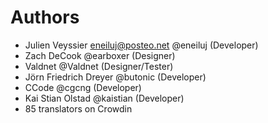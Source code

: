# Authors

* Julien Veyssier <eneiluj@posteo.net> @eneiluj (Developer)
* Zach DeCook @earboxer (Designer)
* Valdnet @Valdnet (Designer/Tester)
* Jörn Friedrich Dreyer @butonic (Developer)
* CCode @cgcng (Developer)
* Kai Stian Olstad @kaistian (Developer)
* 85 translators on Crowdin

